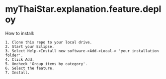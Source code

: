# myThaiStar.explanation.feature.deploy

How to install:

    1. Clone this repo to your local drive.
    2. Start your Eclipse.
    3. Select Help->Install new software->Add->Local-> 'your installation folder'.
    4. Click Add.
    5. Uncheck 'Group items by category'.
    6. Select the feature.
    7. Install.
